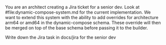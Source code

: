 You are an architect creating a Jira ticket for a senior dev. Look at
#file:dynamic-compose-system.md for the current implementation. We want to
extend this system with the ability to add overrides for architecture arm64 or
amd64 in the dynamic-compose schema. These override will then be merged on top
of the base schema before passing it to the builder.

Write down the Jira task in docs/jira for the senior dev
